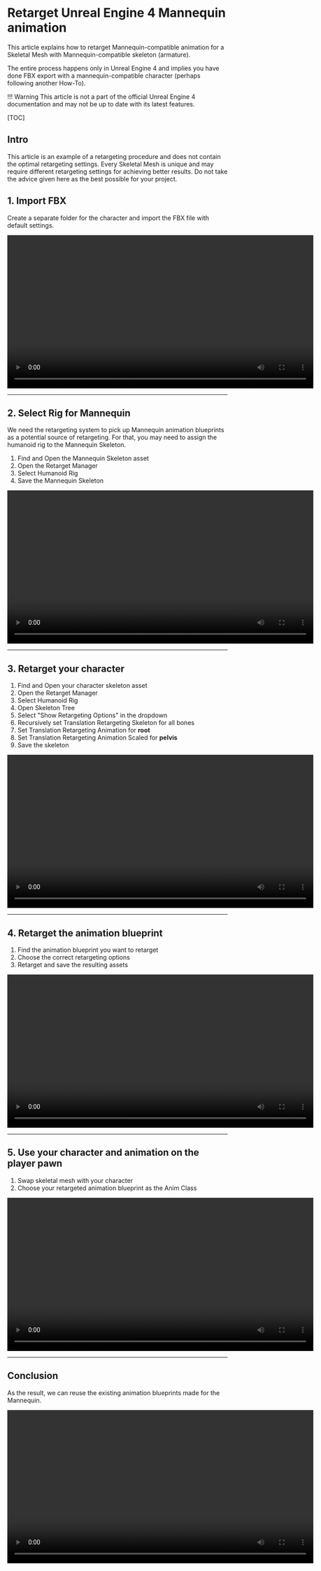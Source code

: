 # Retarget Unreal Engine 4 Mannequin animation

This article explains how to retarget Mannequin-compatible animation for a Skeletal Mesh
with Mannequin-compatible skeleton (armature).

The entire process happens only in Unreal Engine 4 and implies you have done FBX export
with a mannequin-compatible character (perhaps following another How-To).


!!! Warning
    This article is not a part of the official Unreal Engine 4 documentation and may not be
    up to date with its latest features.


[TOC]


## Intro

This article is an example of a retargeting procedure and does not contain
the optimal retargeting settings. Every Skeletal Mesh is unique and may require different
retargeting settings for achieving better results. Do not take the advice given here
as the best possible for your project.


## 1. Import FBX

Create a separate folder for the character and import the FBX file with default settings.

<video controls width="700">
  <source src="../img/ue4-retargeting/step1-import.webm" type="video/webm">
  Step 1: Import FBX
</video>

---

## 2. Select Rig for Mannequin

We need the retargeting system to pick up Mannequin animation blueprints as a potential source of retargeting.
For that, you may need to assign the humanoid rig to the Mannequin Skeleton.

  1. Find and Open the Mannequin Skeleton asset
  2. Open the Retarget Manager
  3. Select Humanoid Rig
  4. Save the Mannequin Skeleton

<video controls width="700">
  <source src="../img/ue4-retargeting/step2-retarget-mannequin.webm" type="video/webm">
  Step 2: Select Rig for Mannequin
</video>

---

## 3. Retarget your character

  1. Find and Open your character skeleton asset
  2. Open the Retarget Manager
  3. Select Humanoid Rig
  4. Open Skeleton Tree
  5. Select "Show Retargeting Options" in the dropdown
  6. Recursively set Translation Retargeting Skeleton for all bones
  7. Set Translation Retargeting Animation for **root**
  8. Set Translation Retargeting Animation Scaled for **pelvis**
  9. Save the skeleton

<video controls width="700">
  <source src="../img/ue4-retargeting/step3-retarget-leonard.webm" type="video/webm">
  Step 3: Retarget your character
</video>

---

## 4. Retarget the animation blueprint

  1. Find the animation blueprint you want to retarget
  2. Choose the correct retargeting options
  3. Retarget and save the resulting assets

<video controls width="700">
  <source src="../img/ue4-retargeting/step4-retarget-animation.webm" type="video/webm">
  Step 4: Retarget the animation blueprint
</video>

---

## 5. Use your character and animation on the player pawn

  1. Swap skeletal mesh with your character
  2. Choose your retargeted animation blueprint as the Anim Class

<video controls width="700">
  <source src="../img/ue4-retargeting/step5-choose-leonard.webm" type="video/webm">
  Step 5: Use your character and animation on the player pawn
</video>

---

## Conclusion

As the result, we can reuse the existing animation blueprints made for the Mannequin.  

<video controls width="700">
  <source src="../img/ue4-retargeting/step6-the-result.webm" type="video/webm">
  Step 6: The result
</video>